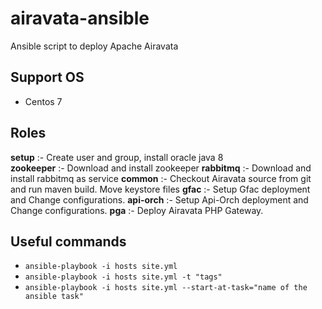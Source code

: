# airavata-ansible
Ansible script to deploy Apache Airavata

## Support OS
  * Centos 7

## Roles
**setup** :- Create user and group, install oracle java 8   
**zookeeper** :- Download and install zookeeper
**rabbitmq** :- Download and install rabbitmq as service
**common** :- Checkout Airavata source from git and run maven build. Move keystore files
**gfac** :- Setup Gfac deployment and Change configurations.
**api-orch** :- Setup Api-Orch deployment and Change configurations.
**pga** :- Deploy Airavata PHP Gateway.

## Useful commands
  * `ansible-playbook -i hosts site.yml`  
  * `ansible-playbook -i hosts site.yml -t "tags"`  
  * `ansible-playbook -i hosts site.yml --start-at-task="name of the ansible task"`
